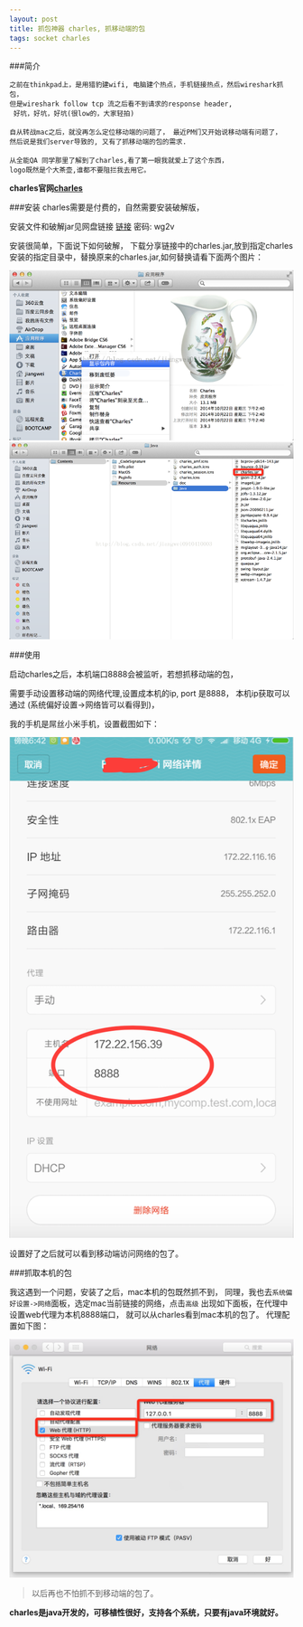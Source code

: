 ```yaml
---
layout: post
title: 抓包神器 charles, 抓移动端的包
tags: socket charles
---
```


###简介

```
之前在thinkpad上，是用猎豹建wifi, 电脑建个热点，手机链接热点，然后wireshark抓包，
但是wireshark follow tcp 流之后看不到请求的response header,
 好坑，好坑，好坑(很low的，大家轻拍)

自从转战mac之后，就没再怎么定位移动端的问题了， 最近PM们又开始说移动端有问题了，
然后说是我们server导致的, 又有了抓移动端的包的需求.

从全能QA 同学那里了解到了charles,看了第一眼我就爱上了这个东西，
logo既然是个大茶壶,谁都不要阻拦我去用它。
```

**charles官网[charles](http://www.charlesproxy.com/)**


###安装
charles需要是付费的，自然需要安装破解版，

安装文件和破解jar见网盘链接  [链接](http://pan.baidu.com/s/1i4s3rlr) 密码: wg2v

安装很简单，下面说下如何破解， 下载分享链接中的charles.jar,放到指定charles安装的指定目录中，替换原来的charles.jar,如何替换请看下面两个图片：

![one](/image/charles.png)
![two](/image/charles2.png)



###使用

启动charles之后，本机端口8888会被监听，若想抓移动端的包，

需要手动设置移动端的网络代理,设置成本机的ip, port 是8888， 本机ip获取可以通过 (系统偏好设置->网络皆可以看得到)，

我的手机是屌丝小米手机，设置截图如下：

![mi note set](/image/charles3.png)


设置好了之后就可以看到移动端访问网络的包了。



###抓取本机的包

我这遇到一个问题，安装了之后，mac本机的包既然抓不到， 同理，我也去`系统偏好设置->网络`面板，选定mac当前链接的网络，点击`高级`
出现如下面板，在代理中设置web代理为本机8888端口， 就可以从charles看到mac本机的包了。 代理配置如下图：

![mac本机设置](/image/charles4.png)


> 以后再也不怕抓不到移动端的包了。

**charles是java开发的，可移植性很好，支持各个系统，只要有java环境就好。**


